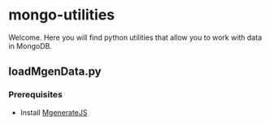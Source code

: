 # mongo-utilities

Welcome. Here you will find python utilities that allow you to work with data in MongoDB.

## loadMgenData.py

### Prerequisites

- Install [MgenerateJS](https://www.npmjs.com/package/mgeneratejs)
